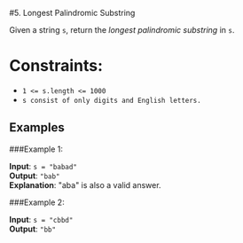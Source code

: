 #5. Longest Palindromic Substring

Given a string `s`, return the *longest palindromic substring* in `s`.

Constraints:
============
*    <code>1 <= s.length <= 1000</code>
*    <code>s consist of only digits and English letters.</code>

Examples
--------

###Example 1:

**Input**: `s = "babad"`</br>
**Output**: `"bab"`</br>
**Explanation**: "aba" is also a valid answer.

###Example 2:

**Input**: `s = "cbbd"` <br />
**Output**: `"bb"` <br />
